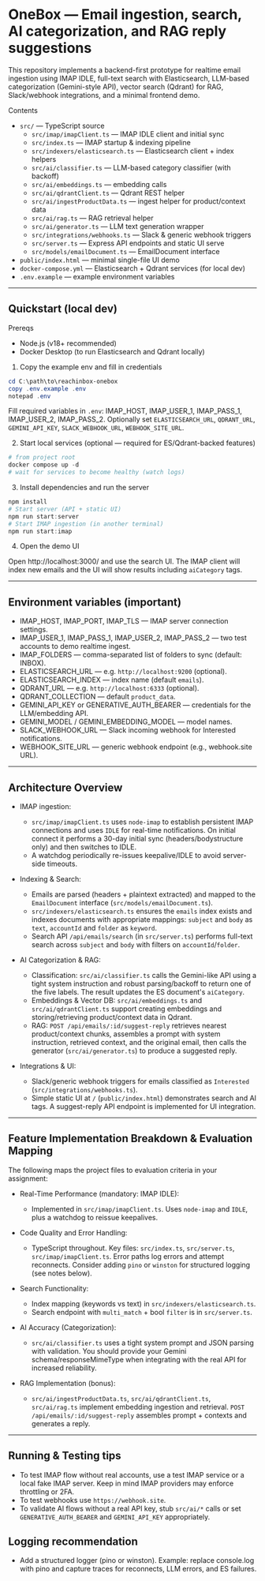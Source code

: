 # OneBox — Email ingestion, search, AI categorization, and RAG reply suggestions

This repository implements a backend-first prototype for realtime email ingestion using IMAP IDLE, full-text search with Elasticsearch, LLM-based categorization (Gemini-style API), vector search (Qdrant) for RAG, Slack/webhook integrations, and a minimal frontend demo.

Contents
- `src/` — TypeScript source
  - `src/imap/imapClient.ts` — IMAP IDLE client and initial sync
  - `src/index.ts` — IMAP startup & indexing pipeline
  - `src/indexers/elasticsearch.ts` — Elasticsearch client + index helpers
  - `src/ai/classifier.ts` — LLM-based category classifier (with backoff)
  - `src/ai/embeddings.ts` — embedding calls
  - `src/ai/qdrantClient.ts` — Qdrant REST helper
  - `src/ai/ingestProductData.ts` — ingest helper for product/context data
  - `src/ai/rag.ts` — RAG retrieval helper
  - `src/ai/generator.ts` — LLM text generation wrapper
  - `src/integrations/webhooks.ts` — Slack & generic webhook triggers
  - `src/server.ts` — Express API endpoints and static UI serve
  - `src/models/emailDocument.ts` — EmailDocument interface
- `public/index.html` — minimal single-file UI demo
- `docker-compose.yml` — Elasticsearch + Qdrant services (for local dev)
- `.env.example` — example environment variables

---

## Quickstart (local dev)
Prereqs
- Node.js (v18+ recommended)
- Docker Desktop (to run Elasticsearch and Qdrant locally)

1) Copy the example env and fill in credentials

```powershell
cd C:\path\to\reachinbox-onebox
copy .env.example .env
notepad .env
```

Fill required variables in `.env`: IMAP_HOST, IMAP_USER_1, IMAP_PASS_1, IMAP_USER_2, IMAP_PASS_2. Optionally set `ELASTICSEARCH_URL`, `QDRANT_URL`, `GEMINI_API_KEY`, `SLACK_WEBHOOK_URL`, `WEBHOOK_SITE_URL`.

2) Start local services (optional — required for ES/Qdrant-backed features)

```powershell
# from project root
docker compose up -d
# wait for services to become healthy (watch logs)
```

3) Install dependencies and run the server

```powershell
npm install
# Start server (API + static UI)
npm run start:server
# Start IMAP ingestion (in another terminal)
npm run start:imap
```

4) Open the demo UI

Open http://localhost:3000/ and use the search UI. The IMAP client will index new emails and the UI will show results including `aiCategory` tags.

---

## Environment variables (important)
- IMAP_HOST, IMAP_PORT, IMAP_TLS — IMAP server connection settings.
- IMAP_USER_1, IMAP_PASS_1, IMAP_USER_2, IMAP_PASS_2 — two test accounts to demo realtime ingest.
- IMAP_FOLDERS — comma-separated list of folders to sync (default: INBOX).
- ELASTICSEARCH_URL — e.g. `http://localhost:9200` (optional).
- ELASTICSEARCH_INDEX — index name (default `emails`).
- QDRANT_URL — e.g. `http://localhost:6333` (optional).
- QDRANT_COLLECTION — default `product_data`.
- GEMINI_API_KEY or GENERATIVE_AUTH_BEARER — credentials for the LLM/embedding API.
- GEMINI_MODEL / GEMINI_EMBEDDING_MODEL — model names.
- SLACK_WEBHOOK_URL — Slack incoming webhook for Interested notifications.
- WEBHOOK_SITE_URL — generic webhook endpoint (e.g., webhook.site URL).

---

## Architecture Overview

- IMAP ingestion:
  - `src/imap/imapClient.ts` uses `node-imap` to establish persistent IMAP connections and uses `IDLE` for real-time notifications. On initial connect it performs a 30-day initial sync (headers/bodystructure only) and then switches to IDLE.
  - A watchdog periodically re-issues keepalive/IDLE to avoid server-side timeouts.

- Indexing & Search:
  - Emails are parsed (headers + plaintext extracted) and mapped to the `EmailDocument` interface (`src/models/emailDocument.ts`).
  - `src/indexers/elasticsearch.ts` ensures the `emails` index exists and indexes documents with appropriate mappings: `subject` and `body` as `text`, `accountId` and `folder` as `keyword`.
  - Search API `/api/emails/search` (in `src/server.ts`) performs full-text search across `subject` and `body` with filters on `accountId`/`folder`.

- AI Categorization & RAG:
  - Classification: `src/ai/classifier.ts` calls the Gemini-like API using a tight system instruction and robust parsing/backoff to return one of the five labels. The result updates the ES document's `aiCategory`.
  - Embeddings & Vector DB: `src/ai/embeddings.ts` and `src/ai/qdrantClient.ts` support creating embeddings and storing/retrieving product/context data in Qdrant.
  - RAG: `POST /api/emails/:id/suggest-reply` retrieves nearest product/context chunks, assembles a prompt with system instruction, retrieved context, and the original email, then calls the generator (`src/ai/generator.ts`) to produce a suggested reply.

- Integrations & UI:
  - Slack/generic webhook triggers for emails classified as `Interested` (`src/integrations/webhooks.ts`).
  - Simple static UI at `/` (`public/index.html`) demonstrates search and AI tags. A suggest-reply API endpoint is implemented for UI integration.

---

## Feature Implementation Breakdown & Evaluation Mapping

The following maps the project files to evaluation criteria in your assignment:

- Real-Time Performance (mandatory: IMAP IDLE):
  - Implemented in `src/imap/imapClient.ts`. Uses `node-imap` and `IDLE`, plus a watchdog to reissue keepalives.

- Code Quality and Error Handling:
  - TypeScript throughout. Key files: `src/index.ts`, `src/server.ts`, `src/imap/imapClient.ts`. Error paths log errors and attempt reconnects. Consider adding `pino` or `winston` for structured logging (see notes below).

- Search Functionality:
  - Index mapping (keywords vs text) in `src/indexers/elasticsearch.ts`.
  - Search endpoint with `multi_match` + bool `filter` is in `src/server.ts`.

- AI Accuracy (Categorization):
  - `src/ai/classifier.ts` uses a tight system prompt and JSON parsing with validation. You should provide your Gemini schema/responseMimeType when integrating with the real API for increased reliability.

- RAG Implementation (bonus):
  - `src/ai/ingestProductData.ts`, `src/ai/qdrantClient.ts`, `src/ai/rag.ts` implement embedding ingestion and retrieval. `POST /api/emails/:id/suggest-reply` assembles prompt + contexts and generates a reply.

---

## Running & Testing tips
- To test IMAP flow without real accounts, use a test IMAP service or a local fake IMAP server. Keep in mind IMAP providers may enforce throttling or 2FA.
- To test webhooks use `https://webhook.site`.
- To validate AI flows without a real API key, stub `src/ai/*` calls or set `GENERATIVE_AUTH_BEARER` and `GEMINI_API_KEY` appropriately.

## Logging recommendation
- Add a structured logger (pino or winston). Example: replace console.log with pino and capture traces for reconnects, LLM errors, and ES failures.







